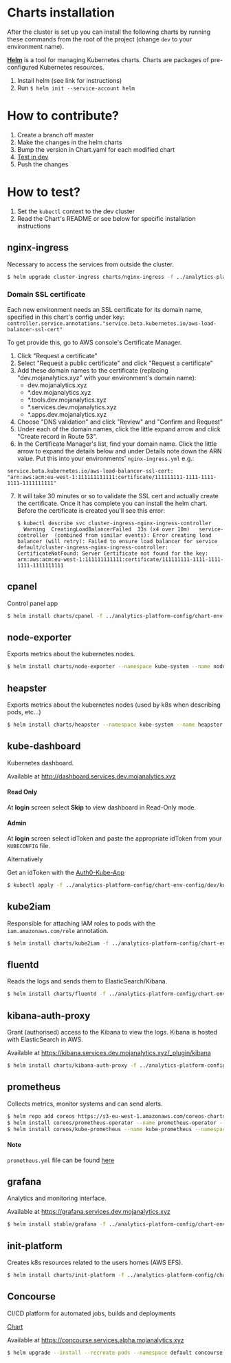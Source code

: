 # Charts installation

After the cluster is set up you can install the following charts
by running these commands from the root of the project (change `dev` to your environment name).

**[Helm](https://github.com/kubernetes/helm)** is a tool for managing Kubernetes charts. Charts are packages of pre-configured Kubernetes resources.

1. Install helm (see link for instructions)
2. Run `$ helm init --service-account helm`

# How to contribute?

1. Create a branch off master
2. Make the changes in the helm charts
3. Bump the version in Chart.yaml for each modified chart
4. [Test in dev](#how-to-test)
5. Push the changes


# How to test?

1. Set the `kubectl` context to the dev cluster
2. Read the Chart's README or see below for specific installation instructions

## nginx-ingress

Necessary to access the services from outside the cluster.

```bash
$ helm upgrade cluster-ingress charts/nginx-ingress -f ../analytics-platform-config/chart-env-config/dev/nginx-ingress.yml --namespace default --install
```

### Domain SSL certificate

Each new environment needs an SSL certificate for its domain name, specified in this chart's config under key: `controller.service.annotations."service.beta.kubernetes.io/aws-load-balancer-ssl-cert"`

To get provide this, go to AWS console's Certificate Manager.

1. Click "Request a certificate"
2. Select "Request a public certificate" and click "Request a certificate"
3. Add these domain names to the certificate (replacing "dev.mojanalytics.xyz" with your environment's domain name):
    * dev.mojanalytics.xyz
    * *.dev.mojanalytics.xyz
    * *.tools.dev.mojanalytics.xyz
    * *.services.dev.mojanalytics.xyz
    * *.apps.dev.mojanalytics.xyz
4. Choose "DNS validation" and click "Review" and "Confirm and Request"
5. Under each of the domain names, click the little expand arrow and click "Create record in Route 53".
6. In the Certificate Manager's list, find your domain name. Click the little arrow to expand the details below and under Details note down the ARN value. Put this into your environments' `nginx-ingress.yml` e.g.:

`service.beta.kubernetes.io/aws-load-balancer-ssl-cert: "arn:aws:acm:eu-west-1:111111111111:certificate/111111111-1111-1111-1111-1111111111"`

7. It will take 30 minutes or so to validate the SSL cert and actually create the certificate. Once it has complete you can install the helm chart. Before the certificate is created you'll see this error:

    ```
    $ kubectl describe svc cluster-ingress-nginx-ingress-controller
      Warning  CreatingLoadBalancerFailed  33s (x4 over 10m)   service-controller  (combined from similar events): Error creating load balancer (will retry): Failed to ensure load balancer for service default/cluster-ingress-nginx-ingress-controller: CertificateNotFound: Server Certificate not found for the key: arn:aws:acm:eu-west-1:111111111111:certificate/111111111-1111-1111-1111-1111111111
    ```

## cpanel

Control panel app

```bash
$ helm install charts/cpanel -f ../analytics-platform-config/chart-env-config/dev/cpanel.yml --name cpanel-master
```

## node-exporter

Exports metrics about the kubernetes nodes.

```bash
$ helm install charts/node-exporter --namespace kube-system --name node-metrics
```


## heapster

Exports metrics about the kubernetes nodes (used by k8s when describing pods, etc...)

```bash
$ helm install charts/heapster --namespace kube-system --name heapster
```


## kube-dashboard

Kubernetes dashboard.

Available at http://dashboard.services.dev.mojanalytics.xyz

#### Read Only

At __login__ screen select __Skip__ to view dashboard in Read-Only mode.  

#### Admin 

At __login__ screen select idToken and paste the appropriate idToken from your `KUBECONFIG` file. 

Alternatively 

Get an idToken with the [Auth0-Kube-App](https://quay.io/repository/mojanalytics/auth0-golang-kube-app)

```bash
$ kubectl apply -f ../analytics-platform-config/chart-env-config/dev/kube-dashboard.yml
```


## kube2iam

Responsible for attaching IAM roles to pods with the `iam.amazonaws.com/role`
annotation.


```bash
$ helm install charts/kube2iam -f ../analytics-platform-config/chart-env-config/dev/kube2iam.yml --namespace default --name kube2iam
```


## fluentd

Reads the logs and sends them to ElasticSearch/Kibana.

```bash
$ helm install charts/fluentd -f ../analytics-platform-config/chart-env-config/dev/fluentd.yml --namespace kube-system --name cluster-logging
```


## kibana-auth-proxy

Grant (authorised) access to the Kibana to view the logs. Kibana is hosted with ElasticSearch in AWS.

Available at https://kibana.services.dev.mojanalytics.xyz/_plugin/kibana

```bash
$ helm install charts/kibana-auth-proxy -f ../analytics-platform-config/chart-env-config/dev/kibana.yml --namespace kube-system --name cluster-logviewer
```


## prometheus

Collects metrics, monitor systems and can send alerts.

```bash
$ helm repo add coreos https://s3-eu-west-1.amazonaws.com/coreos-charts/stable/
$ helm install coreos/prometheus-operator --name prometheus-operator --namespace monitoring
$ helm install coreos/kube-prometheus --name kube-prometheus --namespace monitoring -f analytics-platform-config/chart-env-config/{env}/prometheus.yml
```
#### Note
`prometheus.yml` file can be found [here](https://github.com/ministryofjustice/analytics-platform-config/tree/master/chart-env-config)

## grafana

Analytics and monitoring interface.

Available at https://grafana.services.dev.mojanalytics.xyz

```bash
$ helm install stable/grafana -f ../analytics-platform-config/chart-env-config/dev/grafana.yml --namespace kube-system --name cluster-monitoring
```


## init-platform

Creates k8s resources related to the users homes (AWS EFS).

```bash
$ helm install charts/init-platform -f ../analytics-platform-config/chart-env-config/dev/init-platform.yml --namespace default --name init-platform
```

## Concourse

CI/CD platform for automated jobs, builds and deployments

[Chart](https://github.com/kubernetes/charts/tree/master/stable/concourse)

Available at https://concourse.services.alpha.mojanalytics.xyz

```bash
$ helm upgrade --install --recreate-pods --namespace default concourse stable/concourse --values analytics-platform-config/chart-env-config/alpha/concourse.yaml
```
